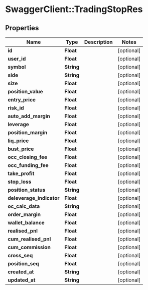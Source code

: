 # SwaggerClient::TradingStopRes

## Properties
Name | Type | Description | Notes
------------ | ------------- | ------------- | -------------
**id** | **Float** |  | [optional] 
**user_id** | **Float** |  | [optional] 
**symbol** | **String** |  | [optional] 
**side** | **String** |  | [optional] 
**size** | **Float** |  | [optional] 
**position_value** | **Float** |  | [optional] 
**entry_price** | **Float** |  | [optional] 
**risk_id** | **Float** |  | [optional] 
**auto_add_margin** | **Float** |  | [optional] 
**leverage** | **Float** |  | [optional] 
**position_margin** | **Float** |  | [optional] 
**liq_price** | **Float** |  | [optional] 
**bust_price** | **Float** |  | [optional] 
**occ_closing_fee** | **Float** |  | [optional] 
**occ_funding_fee** | **Float** |  | [optional] 
**take_profit** | **Float** |  | [optional] 
**stop_loss** | **Float** |  | [optional] 
**position_status** | **String** |  | [optional] 
**deleverage_indicator** | **Float** |  | [optional] 
**oc_calc_data** | **String** |  | [optional] 
**order_margin** | **Float** |  | [optional] 
**wallet_balance** | **Float** |  | [optional] 
**realised_pnl** | **Float** |  | [optional] 
**cum_realised_pnl** | **Float** |  | [optional] 
**cum_commission** | **Float** |  | [optional] 
**cross_seq** | **Float** |  | [optional] 
**position_seq** | **Float** |  | [optional] 
**created_at** | **String** |  | [optional] 
**updated_at** | **String** |  | [optional] 


